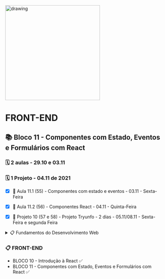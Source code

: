 <img src="https://user-images.githubusercontent.com/87394535/129942939-007fc304-2ac0-431d-b018-685951e5750f.png" alt="drawing" width="300"/>

# FRONT-END
## 📚 Bloco 11 - Componentes com Estado, Eventos e Formulários com React
### 🗓️ 2 aulas - 29.10 e 03.11
### 🗓️ 1 Projeto - 04.11 de 2021

- [x] 📖 Aula 11.1 (55) - Componentes com estado e eventos -  03.11 - Sexta-Feira
- [x] 📖 Aula 11.2 (56) - Componentes React - 04.11 - Quinta-Feira
- [x] 📖 Projeto 10 (57 e 58) - Projeto Tryunfo - 2 dias - 05.11/08.11 - Sexta-Feira e segunda Feira


<details>
<summary> 📋 Fundamentos do Desenvolvimento Web </summary>

- BLOCO 1 - UNIX & BASH  ✅
- BLOCO 2 - Git, GitHub e Internet ✅
- BLOCO 3 - Introdução à HTML e CSS ✅
- BLOCO 4 - Introdução à JavaScript e Lógica de Programação ✅
- BLOCO 5 - JavaScript: DOM, eventos e WebStorage ✅
- BLOCO 6 - HTML e CSS: Forms, Flexbox e Responsivo ✅
- BLOCO 7 - Introdução à JS ES6 e Testes Unitários ✅
- BLOCO 8 - Higher Order Functions do JavaScript ES6 ✅
- BLOCO 9 - JavaScript e Testes Assíncronos ✅

</details>

### 📋 FRONT-END

- BLOCO 10 - Introdução à React ✅
- BLOCO 11 - Componentes com Estado, Eventos e Formulários com React ✅
